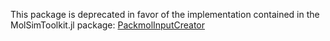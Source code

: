 
This package is deprecated in favor of the implementation contained in the MolSimToolkit.jl package: [PackmolInputCreator](https://m3g.github.io/MolSimToolkit.jl/stable/system_setup/#Packmol-Input-Creator)
